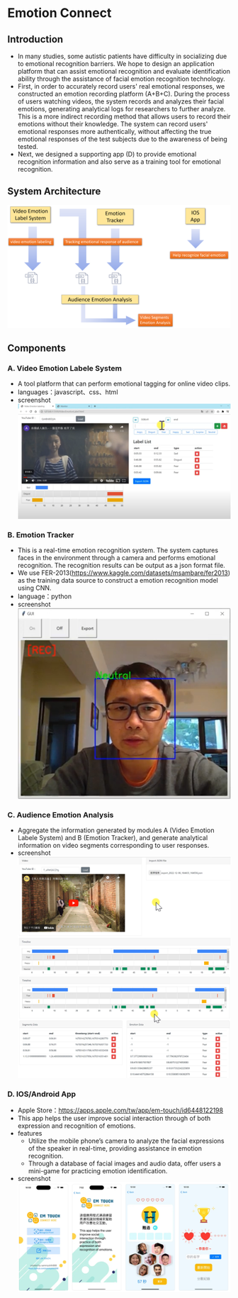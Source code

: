 # Emotion Connect

## Introduction
- In many studies, some autistic patients have difficulty in socializing due to emotional recognition barriers. We hope to design an application platform that can assist emotional recognition and evaluate identification ability through the assistance of facial emotion recognition technology.
- First, in order to accurately record users' real emotional responses, we constructed an emotion recording platform (A+B+C). During the process of users watching videos, the system records and analyzes their facial emotions, generating analytical logs for researchers to further analyze. This is a more indirect recording method that allows users to record their emotions without their knowledge. The system can record users' emotional responses more authentically, without affecting the true emotional responses of the test subjects due to the awareness of being tested.
- Next, we designed a supporting app (D) to provide emotional recognition information and also serve as a training tool for emotional recognition.

## System Architecture
![image](https://github.com/sammyshih888/Emotion-Connect/blob/main/System%20Architecture.png)
## Components

### A. Video Emotion Labele System
- A tool platform that can perform emotional tagging for online video clips.
- languages：javascript、css、html
- screenshot
![image](https://github.com/sammyshih888/Emotion-Connect/blob/main/Video%20Emotion%20Labele%20System.png)

### B. Emotion Tracker
- This is a real-time emotion recognition system. The system captures faces in the environment through a camera and performs emotional recognition. The recognition results can be output as a json format file.
- We use FER-2013(https://www.kaggle.com/datasets/msambare/fer2013) as the training data source to construct a emotion recognition model using CNN.
- language：python
- screenshot
![image](https://github.com/sammyshih888/Emotion-Connect/blob/main/Emotion%20Tracker.png)
  
### C. Audience Emotion Analysis
- Aggregate the information generated by modules A (Video Emotion Labele System) and B (Emotion Tracker), and generate analytical information on video segments corresponding to user responses.
- screenshot
![image](https://github.com/sammyshih888/Emotion-Connect/blob/main/Audience%20Emotion%20Analysis.png)
![image](https://github.com/sammyshih888/Emotion-Connect/blob/main/Audience%20Emotion%20Analysis_2.png)

### D. IOS/Android App
- Apple Store：https://apps.apple.com/tw/app/em-touch/id6448122198
- This app helps the user improve social interaction through of both expression and recognition of emotions.
- features
  - Utilize the mobile phone’s camera to analyze the facial expressions of the speaker in real-time, providing assistance in emotion recognition.
  - Through a database of facial images and audio data, offer users a mini-game for practicing emotion identification.
- screenshot
![image](https://github.com/sammyshih888/Emotion-Connect/blob/main/IOS%20App.png)
